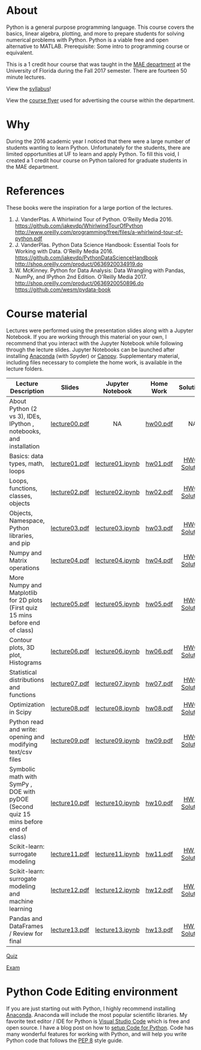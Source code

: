 # About
Python is a general purpose programming language. This course covers the basics, linear algebra, plotting, and more to prepare students for solving numerical problems with Python. Python is a viable free and open alternative to MATLAB. Prerequisite: Some intro to programming course or equivalent.

This is a 1 credit hour course that was taught in the [MAE department](http://www.mae.ufl.edu/) at the University of Florida during the Fall 2017 semester. There are fourteen 50 minute lectures.

View the [syllabus](syllabus/syllabus.pdf)!

View the [course flyer](PythonProgrammingEML6934.pdf) used for advertising the course within the department.


# Why
During the 2016 academic year I noticed that there were a large number of students wanting to learn Python. Unfortunately for the students, there are limited opportunities at UF to learn and apply Python. To fill this void, I created a 1 credit hour course on Python tailored for graduate students in the MAE department.

# References
These books were the inspiration for a large portion of the lectures.

1. J. VanderPlas. A Whirlwind Tour of Python. O'Reilly Media 2016. https://github.com/jakevdp/WhirlwindTourOfPython http://www.oreilly.com/programming/free/files/a-whirlwind-tour-of-python.pdf
2. J. VanderPlas. Python Data Science Handbook: Essential Tools for Working with Data. O'Reilly Media 2016. https://github.com/jakevdp/PythonDataScienceHandbook http://shop.oreilly.com/product/0636920034919.do
3. W. McKinney. Python for Data Analysis: Data Wrangling with Pandas, NumPy, and IPython 2nd Edition. O'Reilly Media 2017. http://shop.oreilly.com/product/0636920050896.do https://github.com/wesm/pydata-book



# Course material

Lectures were performed using the presentation slides along with a Jupyter Notebook. If you are working through this material on your own, I recommend that you interact with the Jupyter Notebook while following through the lecture slides. Jupyter Notebooks can be launched after installing [Anaconda](https://www.anaconda.com/download) (with Spyder) or [Canopy](https://store.enthought.com/downloads/). Supplementary material, including files necessary to complete the home work, is available in the lecture folders.


| Lecture Description | Slides        | Jupyter Notebook | Home Work | Solutions |
| ------------- | ------------- |:----------------:| :--------:| :--------:|
|About Python (2 vs 3), IDEs, IPython , notebooks, and installation| [lecture00.pdf](lectures/lecture00/lecture00.pdf) | NA  | [hw00.pdf](lectures/lecture00/hw00.pdf) | NA |
| Basics: data types, math, loops | [lecture01.pdf](lectures/lecture01/lecture01.pdf) | [lecture01.ipynb](lectures/lecture01/lecture01.ipynb)  | [hw01.pdf](lectures/lecture01/hw01.pdf) | [HW01 Solution](homework_solutions/HW01/) |
| Loops, functions, classes, objects| [lecture02.pdf](lectures/lecture02/lecture02.pdf) | [lecture02.ipynb](lectures/lecture02/lecture02.ipynb)  | [hw02.pdf](lectures/lecture02/hw02.pdf) | [HW02 Solution](homework_solutions/HW02/) |
| Objects, Namespace, Python libraries, and pip | [lecture03.pdf](lectures/lecture03/lecture03.pdf) | [lecture03.ipynb](lectures/lecture03/lecture03.ipynb)  | [hw03.pdf](lectures/lecture03/hw03.pdf) | [HW03 Solution](homework_solutions/HW03/) |
| Numpy and Matrix operations | [lecture04.pdf](lectures/lecture04/lecture04.pdf) | [lecture04.ipynb](lectures/lecture04/lecture04.ipynb)  | [hw04.pdf](lectures/lecture04/hw04.pdf) | [HW04 Solution](homework_solutions/HW04/) |
| More Numpy and Matplotlib for 2D plots (First quiz 15 mins before end of class) | [lecture05.pdf](lectures/lecture05/lecture05.pdf) | [lecture05.ipynb](lectures/lecture05/lecture05.ipynb)  | [hw05.pdf](lectures/lecture05/hw05.pdf) | [HW05 Solution](homework_solutions/HW05/) |
| Contour plots, 3D plot, Histograms | [lecture06.pdf](lectures/lecture06/lecture06.pdf) | [lecture06.ipynb](lectures/lecture06/lecture06.ipynb)  | [hw06.pdf](lectures/lecture06/hw06.pdf) | [HW06 Solution](homework_solutions/HW06/hw06_solution.py) |
| Statistical distributions and functions | [lecture07.pdf](lectures/lecture07/lecture07.pdf) | [lecture07.ipynb](lectures/lecture07/lecture07.ipynb)  | [hw07.pdf](lectures/lecture07/hw07.pdf) | [HW07 Solution](homework_solutions/hw07_solution.py) |
| Optimization in Scipy | [lecture08.pdf](lectures/lecture08/lecture08.pdf) | [lecture08.ipynb](lectures/lecture08/lecture08.ipynb)  | [hw08.pdf](lectures/lecture08/hw08.pdf) | [HW08 Solution](homework_solutions/hw08_solution.py) |
| Python read and write: opening and modifying text/csv files | [lecture09.pdf](lectures/lecture09/lecture09.pdf) | [lecture09.ipynb](lectures/lecture09/lecture09.ipynb)  | [hw09.pdf](lectures/lecture09/hw09.pdf) | [HW09 Solution](homework_solutions/hw09_solution.py) |
| Symbolic math with SymPy , DOE with pyDOE (Second quiz 15 mins before end of class) | [lecture10.pdf](lectures/lecture10/lecture10.pdf) | [lecture10.ipynb](lectures/lecture10/lecture10.ipynb)  | [hw10.pdf](lectures/lecture10/hw10.pdf) | [HW10 Solution](homework_solutions/hw10_solution.py) |
| Scikit-learn: surrogate modeling | [lecture11.pdf](lectures/lecture11/lecture11.pdf) | [lecture11.ipynb](lectures/lecture11/lecture11.ipynb)  | [hw11.pdf](lectures/lecture11/hw11.pdf) | [HW11 Solution](homework_solutions/hw11_solution.py) |
| Scikit-learn: surrogate modeling and machine learning | [lecture12.pdf](lectures/lecture12/lecture12.pdf) | [lecture12.ipynb](lectures/lecture12/lecture12.ipynb)  | [hw12.pdf](lectures/lecture12/hw12.pdf) | [HW12 Solution](homework_solutions/hw12_solution.py) |
| Pandas and DataFrames / Review for final | [lecture13.pdf](lectures/lecture13/lecture13.pdf) | [lecture13.ipynb](lectures/lecture13/lecture13.ipynb)  | [hw13.pdf](lectures/lecture13/hw13.pdf) | [HW13 Solution](homework_solutions/hw13_solution.py) |

[Quiz](/quiz)

[Exam](/exam)


# Python Code Editing environment

If you are just starting out with Python, I highly recommend installing [Anaconda](https://www.anaconda.com/download/). Anaconda will include the most popular scientific libraries.  My favorite text editor / IDE for Python is [Visual Studio Code](https://code.visualstudio.com/) which is free and open source. I have a blog post on how to [setup Code for Python](https://jekel.me/2018/Visual-studio-code-Python-setup/). Code has many wonderful features for working with Python, and will help you write Python code that follows the [PEP 8](https://www.python.org/dev/peps/pep-0008/) style guide.
